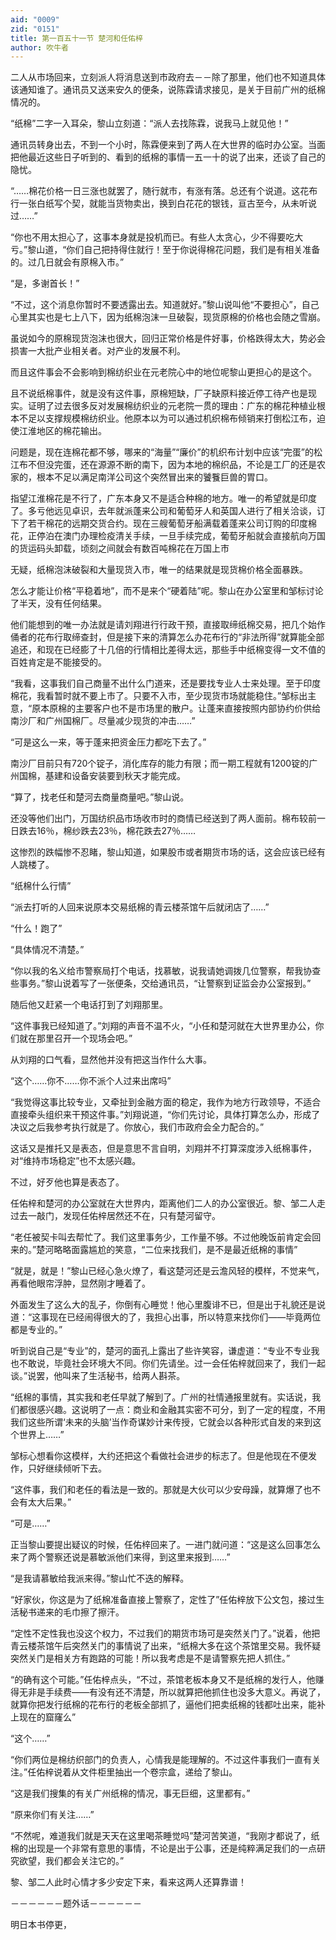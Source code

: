 ```yaml
---
aid: "0009"
zid: "0151"
title: 第一百五十一节 楚河和任佑梓
author: 吹牛者
---
```


二人从市场回来，立刻派人将消息送到市政府去－－除了那里，他们也不知道具体该通知谁了。通讯员又送来安久的便条，说陈霖请求接见，是关于目前广州的纸棉情况的。

“纸棉”二字一入耳朵，黎山立刻道：“派人去找陈霖，说我马上就见他！”

通讯员转身出去，不到一个小时，陈霖便来到了两人在大世界的临时办公室。当面把他最近这些日子听到的、看到的纸棉的事情一五一十的说了出来，还谈了自己的隐忧。

“……棉花价格一日三涨也就罢了，随行就市，有涨有落。总还有个说道。这花布行一张白纸写个契，就能当货物卖出，换到白花花的银钱，亘古至今，从未听说过……”

“你也不用太担心了，这事本身就是投机而已。有些人太贪心，少不得要吃大亏。”黎山道，“你们自己把持得住就行！至于你说得棉花问题，我们是有相关准备的。过几日就会有原棉入市。”

“是，多谢首长！”

“不过，这个消息你暂时不要透露出去。知道就好。”黎山说叫他“不要担心”，自己心里其实也是七上八下，因为纸棉泡沫一旦破裂，现货原棉的价格也会随之雪崩。

虽说如今的原棉现货泡沫也很大，回归正常价格是件好事，价格跌得太大，势必会损害一大批产业相关者。对产业的发展不利。

而且这件事会不会影响到棉纺织业在元老院心中的地位呢黎山更担心的是这个。

且不说纸棉事件，就是没有这件事，原棉短缺，厂子缺原料接近停工待产也是现实。证明了过去很多反对发展棉纺织业的元老院一贯的理由：广东的棉花种植业根本不足以支撑规模棉纺织业。他原本以为可以通过机织棉布倾销来打倒松江布，迫使江淮地区的棉花输出。

问题是，现在连棉花都不够，哪来的“海量”“廉价”的机织布计划中应该“完蛋”的松江布不但没完蛋，还在源源不断的南下，因为本地的棉织品，不论是工厂的还是农家的，根本不足以满足南洋公司这个突然冒出来的饕餮巨兽的胃口。

指望江淮棉花是不行了，广东本身又不是适合种棉的地方。唯一的希望就是印度了。多亏他远见卓识，去年就派蓬来公司和葡萄牙人和英国人进行了相关洽谈，订下了若干棉花的远期交货合约。现在三艘葡萄牙船满载着蓬来公司订购的印度棉花，正停泊在澳门办理检疫清关手续，一旦手续完成，葡萄牙船就会直接航向万国的货运码头卸载，顷刻之间就会有数百吨棉花在万国上市

无疑，纸棉泡沫破裂和大量现货入市，唯一的结果就是现货棉价格全面暴跌。

怎么才能让价格“平稳着地”，而不是来个“硬着陆”呢。黎山在办公室里和邹标讨论了半天，没有任何结果。



他们能想到的唯一办法就是请刘翔进行行政干预，直接取缔纸棉交易，把几个始作俑者的花布行取缔查封，但是接下来的清算怎么办花布行的“非法所得”就算能全部追还，和现在已经膨了十几倍的行情相比差得太远，那些手中纸棉变得一文不值的百姓肯定是不能接受的。

“我看，这事我们自己商量不出什么门道来，还是要找专业人士来处理。至于印度棉花，我看暂时就不要上市了。只要不入市，至少现货市场就能稳住。”邹标出主意，“原本原棉的主要客户也不是市场里的散户。让蓬来直接按照内部协约价供给南沙厂和广州国棉厂。尽量减少现货的冲击……”

“可是这么一来，等于蓬来把资金压力都吃下去了。”

南沙厂目前只有720个锭子，消化库存的能力有限；而一期工程就有1200锭的广州国棉，基建和设备安装要到秋天才能完成。

“算了，找老任和楚河去商量商量吧。”黎山说。

还没等他们出门，万国纺织品市场收市时的商情已经送到了两人面前。棉布较前一日跌去16％，棉纱跌去23％，棉花跌去27％……

这惨烈的跌幅惨不忍睹，黎山知道，如果股市或者期货市场的话，这会应该已经有人跳楼了。

“纸棉什么行情”

“派去打听的人回来说原本交易纸棉的青云楼茶馆午后就闭店了……”

“什么！跑了”

“具体情况不清楚。”

“你以我的名义给市警察局打个电话，找慕敏，说我请她调拨几位警察，帮我协查些事务。”黎山说着写了一张便条，交给通讯员，“让警察到证监会办公室报到。”

随后他又赶紧一个电话打到了刘翔那里。

“这件事我已经知道了。”刘翔的声音不温不火，“小任和楚河就在大世界里办公，你们就在那里召开一个现场会吧。”

从刘翔的口气看，显然他并没有把这当作什么大事。

“这个……你不……你不派个人过来出席吗”

“我觉得这事比较专业，又牵扯到金融方面的稳定，我作为地方行政领导，不适合直接牵头组织来干预这件事。”刘翔说道，“你们先讨论，具体打算怎么办，形成了决议之后我参考执行就是了。你放心，我们市政府会全力配合的。”

这话又是推托又是表态，但是意思不言自明，刘翔并不打算深度涉入纸棉事件，对“维持市场稳定”也不太感兴趣。

不过，好歹他也算是表态了。

任佑梓和楚河的办公室就在大世界内，距离他们二人的办公室很近。黎、邹二人走过去一敲门，发现任佑梓居然还不在，只有楚河留守。

“老任被契卡叫去帮忙了。我们这里事务少，工作量不够。不过他晚饭前肯定会回来的。”楚河略略面露尴尬的笑意，“二位来找我们，是不是最近纸棉的事情”

“就是，就是！”黎山已经心急火燎了，看这楚河还是云澹风轻的模样，不觉来气，再看他眼帘浮肿，显然刚才睡着了。

外面发生了这么大的乱子，你倒有心睡觉！他心里腹诽不已，但是出于礼貌还是说道：“这事现在已经闹得很大的了，我担心出事，所以特意来找你们――毕竟两位都是专业的。”

听到说自己是“专业”的，楚河的面孔上露出了些许笑容，谦虚道：“专业不专业我也不敢说，毕竟社会环境大不同。你们先请坐。过一会任佑梓就回来了，我们一起谈。”说罢，他叫来了生活秘书，给两人斟茶。

“纸棉的事情，其实我和老任早就了解到了。广州的社情通报里就有。实话说，我们都很感兴趣。这说明了一点：商业和金融其实密不可分，到了一定的程度，不用我们这些所谓‘未来的头脑’当作奇谋妙计来传授，它就会以各种形式自发的来到这个世界上……”

邹标心想看你这模样，大约还把这个看做社会进步的标志了。但是他现在不便发作，只好继续倾听下去。

“这件事，我们和老任的看法是一致的。那就是大伙可以少安母躁，就算爆了也不会有太大后果。”

“可是……”

正当黎山要提出疑议的时候，任佑梓回来了。一进门就问道：“这是这么回事怎么来了两个警察还说是慕敏派他们来得，到这里来报到……”

“是我请慕敏给我派来得。”黎山忙不迭的解释。

“好家伙，你这是为了纸棉准备直接上警察了，定性了”任佑梓放下公文包，接过生活秘书递来的毛巾擦了擦汗。

“定性不定性我也没这个权力，不过我们的期货市场可是突然关门了。”说着，他把青云楼茶馆午后突然关门的事情说了出来，“纸棉大多在这个茶馆里交易。我怀疑突然关门是相关方有跑路的可能！所以我考虑是不是请警察先把人抓住。”

“的确有这个可能。”任佑梓点头，“不过，茶馆老板本身又不是纸棉的发行人，他赚得无非是手续费――有没有还不清楚，所以就算把他抓住也没多大意义。再说了，就算你把发行纸棉的花布行的老板全部抓了，逼他们把卖纸棉的钱都吐出来，能补上现在的窟窿么”

“这个……”

“你们两位是棉纺织部门的负责人，心情我是能理解的。不过这件事我们一直有关注。”任佑梓说着从文件柜里抽出一个卷宗盒，递给了黎山。

“这是我们搜集的有关广州纸棉的情况，事无巨细，这里都有。”

“原来你们有关注……”

“不然呢，难道我们就是天天在这里喝茶睡觉吗”楚河苦笑道，“我刚才都说了，纸棉的出现是一个非常有意思的事情，不论是出于公事，还是纯粹满足我们的一点研究欲望，我们都会关注它的。”

黎、邹二人此时心情才多少安定下来，看来这两人还算靠谱！

－－－－－－题外话－－－－－－

明日本书停更，

